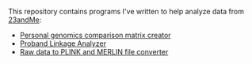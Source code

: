 This repository contains programs I've written to help analyze data from
[23andMe](https://www.23andme.com/):

* [Personal genomics comparison matrix creator](/comparison-matrix)
* [Proband Linkage Analyzer](/proband-linkage)
* [Raw data to PLINK and MERLIN file converter](/convert)
